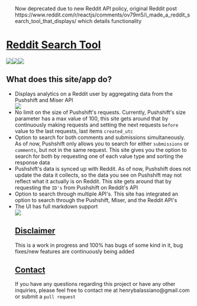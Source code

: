 <div>
<ul>Now deprecated due to new Reddit API policy, original Reddit post <a>https://www.reddit.com/r/reactjs/comments/ov79m5/i_made_a_reddit_search_tool_that_displays/</a> which details functionality</ul>
<u> <h1> <a href='https://redditsearchtool.com/'> Reddit Search Tool </a> </u></div>

<div style='display:flex;flex-direction:row'>
<img src='https://img.shields.io/github/v/release/henrybalassiano/reddit-search-tool'>
	<img src='https://img.shields.io/github/last-commit/henrybalassiano/reddit-search-tool'>
	<img src='https://img.shields.io/github/stars/henrybalassiano/reddit-search-tool?style=social'>
	</div>

<h2> What does this site/app do?</h2>
<ul> <li> Displays analytics on a Reddit user by aggregating data from the Pushshift and Miser API  </li>
<img src='https://media2.giphy.com/media/18AgCwgX85s1WdVrrp/giphy.gif'>

<br/>
<li> No limit on the size of Pushshift's requests. Currently, Pushshift's size parameter has a max value of 100, this site gets around that by continuously making requests and setting the next requests <code>before</code> value to the last requests, last items <code>created_utc</code> </li>
<li> Option to search for both comments and submissions simultaneously. As of now, Pushshift only allows you to search for either <code>submissions</code> or <code>comments</code>, but not in the same request. This site gives you the option to search for both by requesting one of each value type and sorting the response data </li>

<li> Pushshift's data is synced up with Reddit. As of now, Pushshift does not update the data it collects, so the data you see on Pushshift may not reflect what it actually is on Reddit. This site gets around that by requesting the <code>ID's</code> from Pushshift on Reddit's API</li>

<li> Option to search through multiple API's. This site has integrated an option to search through the Pushshift, Miser, and the Reddit API's </li>

<li> The UI has full markdown support</li>
<img src='https://media.giphy.com/media/W1Fa0nCPf79dEgkMpq/giphy.gif'>
<u><h2> Disclaimer</h2></u>
This is a work in progress and 100% has bugs of some kind in it, bug fixes/new features are continuously being added

<u> <h2> Contact</h2></u>

<p> If you have any questions regarding this project or have any other inquiries, please feel free to contact me at henrybalassiano@gmail.com or submit a <code>pull request</code></p>
